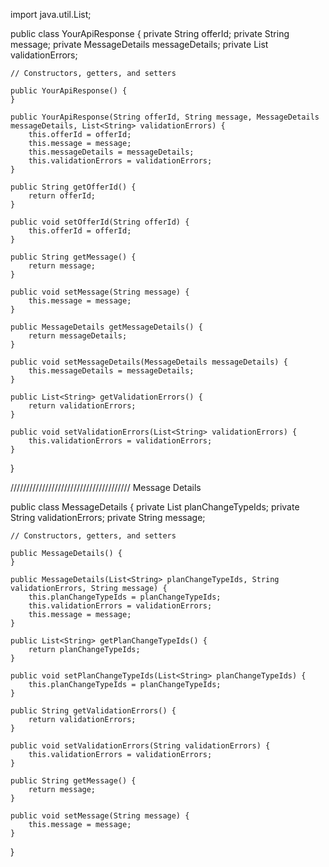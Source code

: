 import java.util.List;

public class YourApiResponse {
    private String offerId;
    private String message;
    private MessageDetails messageDetails;
    private List<String> validationErrors;

    // Constructors, getters, and setters

    public YourApiResponse() {
    }

    public YourApiResponse(String offerId, String message, MessageDetails messageDetails, List<String> validationErrors) {
        this.offerId = offerId;
        this.message = message;
        this.messageDetails = messageDetails;
        this.validationErrors = validationErrors;
    }

    public String getOfferId() {
        return offerId;
    }

    public void setOfferId(String offerId) {
        this.offerId = offerId;
    }

    public String getMessage() {
        return message;
    }

    public void setMessage(String message) {
        this.message = message;
    }

    public MessageDetails getMessageDetails() {
        return messageDetails;
    }

    public void setMessageDetails(MessageDetails messageDetails) {
        this.messageDetails = messageDetails;
    }

    public List<String> getValidationErrors() {
        return validationErrors;
    }

    public void setValidationErrors(List<String> validationErrors) {
        this.validationErrors = validationErrors;
    }
}






















//////////////////////////////////////            Message Details 


public class MessageDetails {
    private List<String> planChangeTypeIds;
    private String validationErrors;
    private String message;

    // Constructors, getters, and setters

    public MessageDetails() {
    }

    public MessageDetails(List<String> planChangeTypeIds, String validationErrors, String message) {
        this.planChangeTypeIds = planChangeTypeIds;
        this.validationErrors = validationErrors;
        this.message = message;
    }

    public List<String> getPlanChangeTypeIds() {
        return planChangeTypeIds;
    }

    public void setPlanChangeTypeIds(List<String> planChangeTypeIds) {
        this.planChangeTypeIds = planChangeTypeIds;
    }

    public String getValidationErrors() {
        return validationErrors;
    }

    public void setValidationErrors(String validationErrors) {
        this.validationErrors = validationErrors;
    }

    public String getMessage() {
        return message;
    }

    public void setMessage(String message) {
        this.message = message;
    }
}
